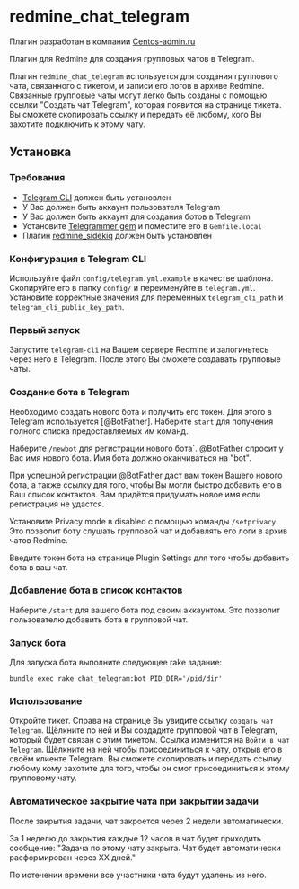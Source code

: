 # redmine_chat_telegram

Плагин разработан в компании [Centos-admin.ru](https://centos-admin.ru)

Плагин для Redmine для создания групповых чатов в Telegram.

Плагин `redmine_chat_telegram` используется для создания группового чата, связанного с тикетом, и записи его логов в архиве Redmine. Связанные групповые чаты могут легко быть созданы с помощью ссылки "Создать чат Telegram", которая появится на странице тикета. Вы сможете скопировать ссылку и передать её любому, кого Вы захотите подключить к этому чату.

## Установка

### Требования

* [Telegram CLI](https://github.com/vysheng/tg) должен быть установлен
* У Вас должен быть аккаунт пользователя Telegram
* У Вас должен быть аккаунт для создания ботов в Telegram
* Установите [Telegrammer gem](https://github.com/mayoral/telegrammer) и поместите его в `Gemfile.local`
* Плагин [redmine_sidekiq](https://github.com/ogom/redmine_sidekiq) должен быть установлен

### Конфигурация в Telegram CLI

Используйте файл `config/telegram.yml.example` в качестве шаблона.
Скопируйте его в папку `config/` и переименуйте в `telegram.yml`.
Установите корректные значения для переменных `telegram_cli_path` и `telegram_cli_public_key_path`.

### Первый запуск

Запустите `telegram-cli` на Вашем сервере Redmine и залогиньтесь через него в Telegram. После этого Вы сможете создавать групповые чаты.

### Создание бота в Telegram

Необходимо создать нового бота и получить его токен. Для этого в Telegram используется [@BotFather]. Наберите `start` для получения полного списка предоставляемых им команд.

Наберите `/newbot` для регистрации нового бота`. @BotFather спросит у Вас имя нового бота. Имя бота должно оканчиваться на "bot".

При успешной регистрации @BotFather даст вам токен Вашего нового бота, а также ссылку для того, чтобы Вы могли быстро добавить его в Ваш список контактов. Вам придётся придумать новое имя если регистрация не удастся.

Установите Privacy mode в disabled с помощью команды `/setprivacy`. Это позволит боту слушать групповой чат и добавлять его логи в архив чатов Redmine.

Введите токен бота на странице Plugin Settings для того чтобы добавить бота в ваш чат.

### Добавление бота в список контактов

Наберите `/start` для вашего бота под своим аккаунтом.
Это позволит пользователю добавить бота в групповой чат.

### Запуск бота

Для запуска бота выполните следующее rake задание:

```shell
bundle exec rake chat_telegram:bot PID_DIR='/pid/dir'
```
### Использование

Откройте тикет. Справа на странице Вы увидите ссылку `создать чат Telegram`. Щёлкните по ней и Вы создадите групповой чат в Telegram, который будет связан с этим тикетом. Ссылка изменится на `Войти в чат Telegram`. Щёлкните на ней чтобы присоединиться к чату, открыв его в своём клиенте Telegram. Вы сможете скопировать и передать ссылку любому кому захотите для того, чтобы он смог присоединиться к этому групповому чату.


### Автоматическое закрытие чата при закрытии задачи

После закрытия задачи, чат закроется через 2 недели автоматически.

За 1 неделю до закрытия каждые 12 часов в чат будет приходить сообщение:
"Задача по этому чату закрыта. Чат будет автоматически расформирован через XX дней."

По истечении времени все участники чата будут удалены из него.
